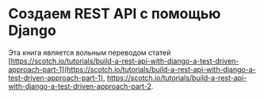 # Создаем REST API c помощью Django

Эта книга является вольным переводом статей [https://scotch.io/tutorials/build-a-rest-api-with-django-a-test-driven-approach-part-1](https://scotch.io/tutorials/build-a-rest-api-with-django-a-test-driven-approach-part-1), https://scotch.io/tutorials/build-a-rest-api-with-django-a-test-driven-approach-part-2.

